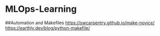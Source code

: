 # MLOps-Learning


##Automation and Makefiles
https://swcarpentry.github.io/make-novice/
https://earthly.dev/blog/python-makefile/
